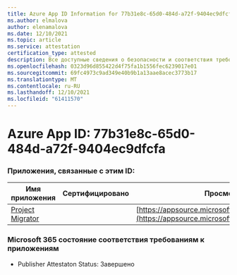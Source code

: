 ```yaml
---
title: Azure App ID Information for 77b31e8c-65d0-484d-a72f-9404ec9dfcfa
ms.author: elmalova
author: elenamalova
ms.date: 12/10/2021
ms.topic: article
ms.service: attestation
certification_type: attested
description: Все доступные сведения о безопасности и соответствия требованиям для 77b31e8c-65d0-484d-a72f-9404ec9dfcfa.
ms.openlocfilehash: 0323d96d855422d4f75fa1b1556fec6239017e01
ms.sourcegitcommit: 69fc4973c9ad349e40b9b1a13aae8acec3773b17
ms.translationtype: MT
ms.contentlocale: ru-RU
ms.lasthandoff: 12/10/2021
ms.locfileid: "61411570"
---
```

# <a name="azure-app-id-77b31e8c-65d0-484d-a72f-9404ec9dfcfa"></a>Azure App ID: 77b31e8c-65d0-484d-a72f-9404ec9dfcfa


### <a name="apps-associated-with-this-id"></a>Приложения, связанные с этим ID:
| **Имя приложения** | **Сертифицировано** | **Просмотр в AppSource** |
|--------------|---------------|-----------------------|
| [Project Migrator](https://docs.microsoft.com/microsoft-365-app-certification/forward/WA200003160) |  | [https://appsource.microsoft.com/product/office/WA200003160](https://appsource.microsoft.com/product/office/WA200003160) |

### <a name="microsoft-365-app-compliance-status"></a>Microsoft 365 состояние соответствия требованиям к приложениям
- Publisher Attestaton Status: Завершено
